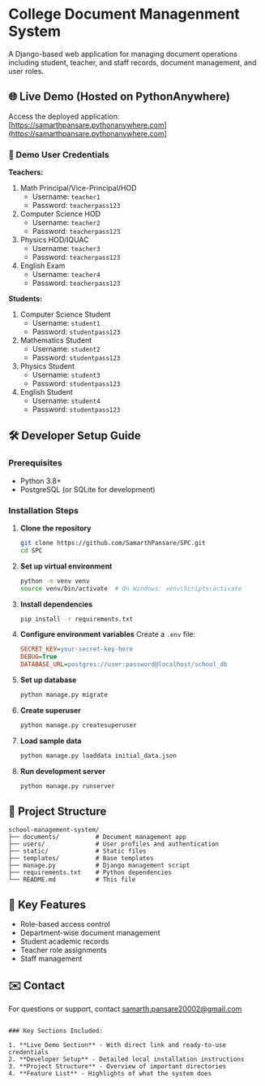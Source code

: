 
# College Document Managenment System

A Django-based web application for managing document operations including student, teacher, and staff records, document management, and user roles.

## 🌐 Live Demo (Hosted on PythonAnywhere)

Access the deployed application: [https://samarthpansare.pythonanywhere.com](https://samarthpansare.pythonanywhere.com]

### 👥 Demo User Credentials


**Teachers:**
1. Math Principal/Vice-Principal/HOD
   - Username: `teacher1`
   - Password: `teacherpass123`
2. Computer Science HOD
   - Username: `teacher2`
   - Password: `teacherpass123`
3. Physics HOD/IQUAC
   - Username: `teacher3`
   - Password: `teacherpass123`
4. English Exam
   - Username: `teacher4`
   - Password: `teacherpass123`

**Students:**
1. Computer Science Student
   - Username: `student1`
   - Password: `studentpass123`
2. Mathematics Student
   - Username: `student2`
   - Password: `studentpass123`
3. Physics Student
   - Username: `student3`
   - Password: `studentpass123`
4. English Student
   - Username: `student4`
   - Password: `studentpass123`


## 🛠 Developer Setup Guide

### Prerequisites
- Python 3.8+
- PostgreSQL (or SQLite for development)

### Installation Steps

1. **Clone the repository**
   ```bash
   git clone https://github.com/SamarthPansare/SPC.git
   cd SPC
   ```

2. **Set up virtual environment**
   ```bash
   python -m venv venv
   source venv/bin/activate  # On Windows: venv\Scripts\activate
   ```

3. **Install dependencies**
   ```bash
   pip install -r requirements.txt
   ```

4. **Configure environment variables**
   Create a `.env` file:
   ```ini
   SECRET_KEY=your-secret-key-here
   DEBUG=True
   DATABASE_URL=postgres://user:password@localhost/school_db
   ```

5. **Set up database**
   ```bash
   python manage.py migrate
   ```

6. **Create superuser**
   ```bash
   python manage.py createsuperuser
   ```

7. **Load sample data**
   ```bash
   python manage.py loaddata initial_data.json
   ```

8. **Run development server**
   ```bash
   python manage.py runserver
   ```


## 📂 Project Structure
```
school-management-system/
├── documents/          # Document management app
├── users/              # User profiles and authentication
├── static/             # Static files
├── templates/          # Base templates
├── manage.py           # Django management script
├── requirements.txt    # Python dependencies
└── README.md           # This file
```

## 🔧 Key Features
- Role-based access control
- Department-wise document management
- Student academic records
- Teacher role assignments
- Staff management


## ✉️ Contact
For questions or support, contact [samarth.pansare20002@gmail.com](mailto:samarth.pansare20002@gmail.com)
```

### Key Sections Included:

1. **Live Demo Section** - With direct link and ready-to-use credentials
2. **Developer Setup** - Detailed local installation instructions
3. **Project Structure** - Overview of important directories
4. **Feature List** - Highlights of what the system does


